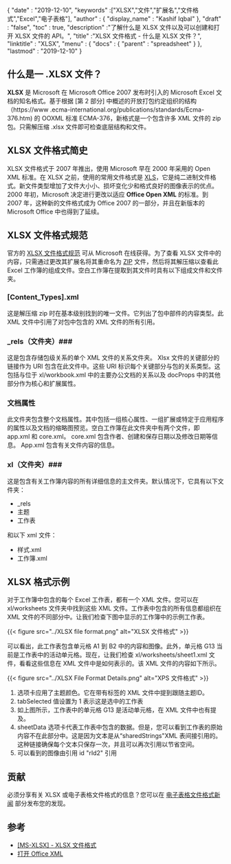 {
  "date" : "2019-12-10",
  "keywords" :["XLSX","文件","扩展名","文件格式","Excel","电子表格"],
  "author" : {
    "display_name" : "Kashif Iqbal"
},
  "draft" : "false",
  "toc" : true,
  "description" :"了解什么是 XLSX 文件以及可以创建和打开 XLSX 文件的 API。",
  "title" :"XLSX 文件格式 - 什么是 XLSX 文件？",
  "linktitle" : "XLSX",
  "menu" : {
    "docs" : {
      "parent" : "spreadsheet"
}
},
  "lastmod" : "2019-12-10"
}

## 什么是一 .XLSX 文件？

**XLSX** 是 Microsoft 在 Microsoft Office 2007 发布时引入的 Microsoft Excel 文档的知名格式。基于根据 [第 2 部分] 中概述的开放打包约定组织的结构（https://www .ecma-international.org/publications/standards/Ecma-376.htm) 的 OOXML 标准 ECMA-376，新格式是一个包含许多 XML 文件的 zip 包。只需解压缩 .xlsx 文件即可检查底层结构和文件。

## XLSX 文件格式简史

XLSX 文件格式于 2007 年推出，使用 Microsoft 早在 2000 年采用的 Open XML 标准。在 XLSX 之前，使用的常用文件格式是 [XLS](/zh/spreadsheet/xls/)，它是纯二进制文件格式。新文件类型增加了文件大小小、损坏变化少和格式良好的图像表示的优点。 2000 年初，Microsoft 决定进行更改以适应 **Office Open XML** 的标准。到 2007 年，这种新的文件格式成为 Office 2007 的一部分，并且在新版本的 Microsoft Office 中也得到了延续。

## XLSX 文件格式规范

官方的 [XLSX 文件格式规范](https://learn.microsoft.com/en-us/openspecs/office_standards/ms-xlsx/2c5dee00-eff2-4b22-92b6-0738acd4475e) 可从 Microsoft 在线获得。为了查看 XLSX 文件中的内容，只需通过更改其扩展名将其重命名为 [ZIP](/zh/compression/zip/) 文件，然后将其解压缩以查看此 Excel 工作簿的组成文件。空白工作簿在提取到其文件时具有以下组成文件和文件夹。

### [Content_Types].xml ###

这是解压缩 zip 时在基本级别找到的唯一文件。它列出了包中部件的内容类型。此 XML 文件中引用了对包中包含的 XML 文件的所有引用。

### \_rels（文件夹）###

这是包含存储包级关系的单个 XML 文件的关系文件夹。 Xlsx 文件的关键部分的链接作为 URI 包含在此文件中。这些 URI 标识每个关键部分与包的关系类型。这包括与位于 xl/workbook.xml 中的主要办公文档的关系以及 docProps 中的其他部分作为核心和扩展属性。

### 文档属性 ###

此文件夹包含整个文档属性。其中包括一组核心属性、一组扩展或特定于应用程序的属性以及文档的缩略图预览。空白工作簿在此文件夹中有两个文件，即 app.xml 和 core.xml。 core.xml 包含作者、创建和保存日期以及修改日期等信息。 App.xml 包含有关文件内容的信息。

### xl（文件夹）###

这是包含有关工作簿内容的所有详细信息的主文件夹。默认情况下，它具有以下文件夹：

* \_rels
* 主题
* 工作表

和以下 xml 文件：

* 样式.xml
* 工作簿.xml

## XLSX 格式示例 ##


对于工作簿中包含的每个 Excel 工作表，都有一个 XML 文件。您可以在 xl/worksheets 文件夹中找到这些 XML 文件。工作表中包含的所有信息都组织在 XML 文件的不同部分中。让我们检查下图中显示的工作簿中的示例工作表。

{{< figure src="../XLSX file format.png" alt="XLSX 文件格式" >}}

可以看出，此工作表包含单元格 A1 到 B2 中的内容和图像。此外，单元格 G13 当前是工作表中的活动单元格。现在，让我们检查 xl/worksheets/sheet1.xml 文件，看看这些信息在 XML 文件中是如何表示的。该 XML 文件的内容如下所示。

{{< figure src="../XLSX File Format Details.png" alt="XPS 文件格式" >}}

1. 选项卡应用了主题颜色。它在带有标签的 XML 文件中提到<tabColor>跟随主题ID。
1. tabSelected 值设置为 1 表示这是选中的工作表
1. 如上图所示，工作表中的单元格 G13 是活动单元格，在 XML 文件中也有提及。
1. sheetData 选项卡代表工作表中包含的数据。但是，您可以看到工作表的原始内容不在此部分中。这是因为文本是从“sharedStrings"XML 表间接引用的。这种链接确保每个文本只保存一次，并且可以再次引用以节省空间。
1. 可以看到的图像由引用 id "rId2" 引用

## 贡献

必须分享有关 XLSX 或电子表格文件格式的信息？您可以在 [电子表格文件格式新闻](https://news.fileformat.com/t/Spreadsheet) 部分发布您的发现。

## 参考

* [[MS-XLSX] - XLSX 文件格式](https://learn.microsoft.com/en-us/openspecs/office_standards/ms-xlsx/2c5dee00-eff2-4b22-92b6-0738acd4475e)
* [打开 Office XML](http://officeopenxml.com/anatomyofOOXML-xlsx.php)

